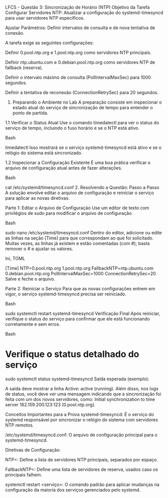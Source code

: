 LFCS - Questão 3: Sincronização de Horário (NTP)
Objetivo da Tarefa
Configurar Servidores NTP: Atualizar a configuração do systemd-timesyncd para usar servidores NTP específicos.

Ajustar Parâmetros: Definir intervalos de consulta e de nova tentativa de conexão.

A tarefa exige as seguintes configurações:

Definir 0.pool.ntp.org e 1.pool.ntp.org como servidores NTP principais.

Definir ntp.ubuntu.com e 0.debian.pool.ntp.org como servidores NTP de fallback (reserva).

Definir o intervalo máximo de consulta (PollIntervalMaxSec) para 1000 segundos.

Definir a tentativa de reconexão (ConnectionRetrySec) para 20 segundos.

1. Preparando o Ambiente no Lab
A preparação consiste em inspecionar o estado atual do serviço de sincronização de tempo para entender o ponto de partida.

1.1 Verificar o Status Atual
Use o comando timedatectl para ver o status do serviço de tempo, incluindo o fuso horário e se o NTP está ativo.

Bash

timedatectl
Isso mostrará se o serviço systemd-timesyncd está ativo e se o relógio do sistema está sincronizado.

1.2 Inspecionar a Configuração Existente
É uma boa prática verificar o arquivo de configuração atual antes de fazer alterações.

Bash

cat /etc/systemd/timesyncd.conf
2. Resolvendo a Questão: Passo a Passo
A solução envolve editar o arquivo de configuração e reiniciar o serviço para aplicar as novas diretivas.

Parte 1: Editar o Arquivo de Configuração
Use um editor de texto com privilégios de sudo para modificar o arquivo de configuração.

Bash

sudo nano /etc/systemd/timesyncd.conf
Dentro do editor, adicione ou edite as linhas na seção [Time] para que correspondam ao que foi solicitado. Muitas vezes, as linhas já existem e estão comentadas (com #); basta remover o # e ajustar os valores.

Ini, TOML

[Time]
NTP=0.pool.ntp.org 1.pool.ntp.org
FallbackNTP=ntp.ubuntu.com 0.debian.pool.ntp.org
PollIntervalMaxSec=1000
ConnectionRetrySec=20
Salve e feche o arquivo.

Parte 2: Reiniciar o Serviço
Para que as novas configurações entrem em vigor, o serviço systemd-timesyncd precisa ser reiniciado.

Bash

sudo systemctl restart systemd-timesyncd
Verificação Final
Após reiniciar, verifique o status do serviço para confirmar que ele está funcionando corretamente e sem erros.

Bash

# Verifique o status detalhado do serviço
sudo systemctl status systemd-timesyncd
Saída esperada (exemplo):

A saída deve mostrar a linha Active: active (running). Além disso, nos logs de status, você deve ver uma mensagem indicando que a sincronização foi feita com um dos novos servidores, como: Initial synchronization to time server 162.159.200.123:123 (0.pool.ntp.org).

Conceitos Importantes para a Prova
systemd-timesyncd: É o serviço do systemd responsável por sincronizar o relógio do sistema com servidores NTP remotos.

/etc/systemd/timesyncd.conf: O arquivo de configuração principal para o systemd-timesyncd.

Diretivas de Configuração:

NTP=: Define a lista de servidores NTP principais, separados por espaço.

FallbackNTP=: Define uma lista de servidores de reserva, usados caso os principais falhem.

systemctl restart <serviço>: O comando padrão para aplicar mudanças na configuração da maioria dos serviços gerenciados pelo systemd.
